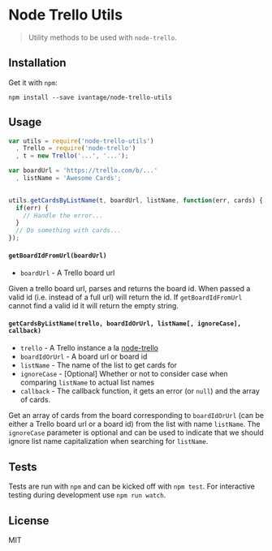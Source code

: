 
# Node Trello Utils

> Utility methods to be used with `node-trello`.


## Installation

Get it with `npm`:

```
npm install --save ivantage/node-trello-utils
```


## Usage

```javascript
var utils = require('node-trello-utils')
  , Trello = require('node-trello')
  , t = new Trello('...', '...');

var boardUrl = 'https://trello.com/b/...'
  , listName = 'Awesome Cards';
  

utils.getCardsByListName(t, boardUrl, listName, function(err, cards) {
  if(err) {
    // Handle the error...
  }
  // Do something with cards...
});
```

#### `getBoardIdFromUrl(boardUrl)`
- `boardUrl` - A Trello board url

Given a trello board url, parses and returns the board id. When passed a valid
id (i.e. instead of a full url) will return the id. If `getBoardIdFromUrl`
cannot find a valid id it will return the empty string.

#### `getCardsByListName(trello, boardIdOrUrl, listName[, ignoreCase], callback)`
- `trello` - A Trello instance a la
  [node-trello](https://github.com/adunkman/node-trello)
- `boardIdOrUrl` - A board url or board id
- `listName` - The name of the list to get cards for
- `ignoreCase` - [Optional] Whether or not to consider case when comparing
  `listName` to actual list names
- `callback` - The callback function, it gets an error (or `null`) and the array
  of cards.

Get an array of cards from the board corresponding to `boardIdOrUrl` (can be
either a Trello board url or a board id) from the list with name `listName`. The
`ignoreCase` parameter is optional and can be used to indicate that we should
ignore list name capitalization when searching for `listName`.


## Tests

Tests are run with `npm` and can be kicked off with `npm test`. For interactive
testing during development use `npm run watch`.


## License

MIT
